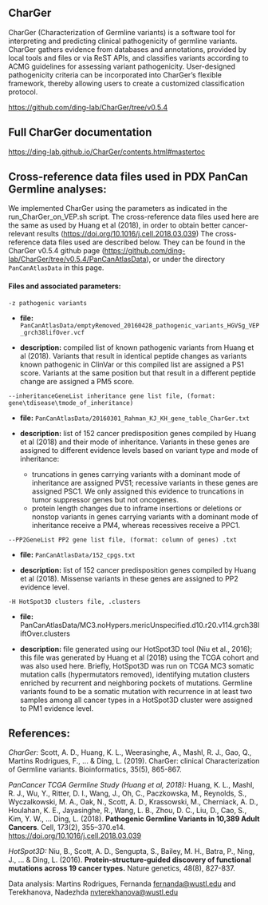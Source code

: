 

## CharGer

CharGer (Characterization of Germline variants) is a software tool for interpreting and predicting clinical pathogenicity of germline variants. CharGer gathers evidence from databases and annotations, provided by local tools and files or via ReST APIs, and classifies variants according to ACMG guidelines for assessing variant pathogenicity. User-designed pathogenicity criteria can be incorporated into CharGer’s flexible framework, thereby allowing users to create a customized classification protocol.

https://github.com/ding-lab/CharGer/tree/v0.5.4


## Full CharGer documentation

https://ding-lab.github.io/CharGer/contents.html#mastertoc


## Cross-reference data files used in PDX PanCan Germline analyses:

We implemented CharGer using the parameters as indicated in the run_CharGer_on_VEP.sh script.
The cross-reference data files used here are the same as used by Huang et al (2018), in order to obtain better cancer-relevant results (https://doi.org/10.1016/j.cell.2018.03.039)
The cross-reference data files used are described below. They can be found in the CharGer v0.5.4 github page (https://github.com/ding-lab/CharGer/tree/v0.5.4/PanCanAtlasData), or under the directory `PanCanAtlasData` in this page.

#### Files and associated parameters:

`-z pathogenic variants`

  - **file:** `PanCanAtlasData/emptyRemoved_20160428_pathogenic_variants_HGVSg_VEP_grch38lifOver.vcf`

  - **description:** compiled list of known pathogenic variants from Huang et al (2018). Variants that result in identical peptide changes as variants known pathogenic in ClinVar or this compiled list are assigned a PS1 score. Variants at the same position but that result in a different peptide change are assigned a PM5 score.
  
 `--inheritanceGeneList inheritance gene list file, (format: gene\tdisease\tmode_of_inheritance)`

  - **file:** `PanCanAtlasData/20160301_Rahman_KJ_KH_gene_table_CharGer.txt`

  - **description:** list of 152 cancer predisposition genes compiled by Huang et al (2018) and their mode of inheritance. Variants in these genes are assigned to different evidence levels based on variant type and mode of inheritance: 
    - truncations in genes carrying variants with a dominant mode of inheritance are assigned PVS1; recessive variants in these genes are assigned PSC1. We only assigned this evidence to truncations in tumor suppressor genes but not oncogenes. 
    - protein length changes due to inframe insertions or deletions or nonstop variants in genes carrying variants with a dominant mode of inheritance receive a PM4, whereas recessives receive a PPC1. 
 
 `--PP2GeneList PP2 gene list file, (format: column of genes) .txt`

  - **file:** `PanCanAtlasData/152_cpgs.txt`

  - **description:**  list of 152 cancer predisposition genes compiled by Huang et al (2018). Missense variants in these genes are assigned to PP2 evidence level.
  

`-H HotSpot3D clusters file, .clusters`
  
  - **file:** PanCanAtlasData/MC3.noHypers.mericUnspecified.d10.r20.v114.grch38liftOver.clusters

  - **description:** file generated using our HotSpot3D tool (Niu et al., 2016); this file was generated by Huang et al (2018) using the TCGA cohort and was also used here. Briefly, HotSpot3D was run on TCGA MC3 somatic mutation calls (hypermutators removed), identifying mutation clusters enriched by recurrent and neighboring pockets of mutations. Germline variants found to be a somatic mutation with recurrence in at least two samples among all cancer types in a HotSpot3D cluster were assigned to PM1 evidence level.

## References:

_CharGer:_
  Scott, A. D., Huang, K. L., Weerasinghe, A., Mashl, R. J., Gao, Q., Martins Rodrigues, F., ... & Ding, L. (2019). CharGer: clinical Characterization of Germline variants. Bioinformatics, 35(5), 865-867.

_PanCancer TCGA Germline Study (Huang et al, 2018):_ 
  Huang, K. L., Mashl, R. J., Wu, Y., Ritter, D. I., Wang, J., Oh, C., Paczkowska, M., Reynolds, S., Wyczalkowski, M. A., Oak, N., Scott, A. D., Krassowski, M., Cherniack, A. D., Houlahan, K. E., Jayasinghe, R., Wang, L. B., Zhou, D. C., Liu, D., Cao, S., Kim, Y. W., … Ding, L. (2018). **Pathogenic Germline Variants in 10,389 Adult Cancers**. Cell, 173(2), 355–370.e14. https://doi.org/10.1016/j.cell.2018.03.039

_HotSpot3D:_
  Niu, B., Scott, A. D., Sengupta, S., Bailey, M. H., Batra, P., Ning, J., ... & Ding, L. (2016). **Protein-structure-guided discovery of functional mutations across 19 cancer types.** Nature genetics, 48(8), 827-837.


Data analysis: Martins Rodrigues, Fernanda <fernanda@wustl.edu>  and  Terekhanova, Nadezhda <nvterekhanova@wustl.edu>


